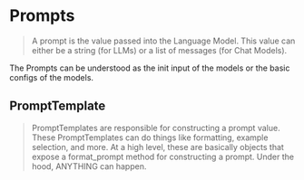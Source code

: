 # Prompts

> A prompt is the value passed into the Language Model. This value can either be a string (for LLMs) or a list of messages (for Chat Models).

The Prompts can be understood as the init input of the models or the basic configs of the models.

## PromptTemplate

> PromptTemplates are responsible for constructing a prompt value. These PromptTemplates can do things like formatting, example selection, and more. At a high level, these are basically objects that expose a format\_prompt method for constructing a prompt. Under the hood, ANYTHING can happen.
